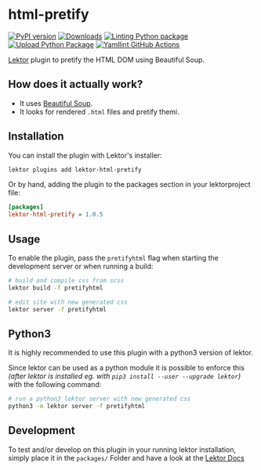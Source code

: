  html-pretify
================
[![PyPI version](https://badge.fury.io/py/lektor-html-pretify.svg)](https://badge.fury.io/py/lektor-html-pretify)
 [![Downloads](https://pepy.tech/badge/lektor-html-pretify)](https://pepy.tech/project/lektor-html-pretify)
 [![Linting Python package](https://github.com/chaos-bodensee/lektor-html-pretify/actions/workflows/pythonpackage.yml/badge.svg)](https://github.com/chaos-bodensee/lektor-html-pretify/actions/workflows/pythonpackage.yml)
 [![Upload Python Package](https://github.com/chaos-bodensee/lektor-html-pretify/actions/workflows/pythonpublish.yml/badge.svg)](https://github.com/chaos-bodensee/lektor-html-pretify/actions/workflows/pythonpublish.yml)
 [![Yamllint GitHub Actions](https://github.com/chaos-bodensee/lektor-html-pretify/actions/workflows/yamllint.yaml/badge.svg)](https://github.com/chaos-bodensee/lektor-html-pretify/actions/workflows/yamllint.yaml)

[Lektor](https://getlektor.com) plugin to pretify the HTML DOM using Beautiful Soup.

 How does it actually work?
----------------------------
 + It uses [Beautiful Soup](https://en.wikipedia.org/wiki/Beautiful_Soup_(HTML_parser)).
 + It looks for rendered ``.html`` files and pretify themi.

 Installation
-------------
You can install the plugin with Lektor's installer:
```bash
lektor plugins add lektor-html-pretify
```

Or by hand, adding the plugin to the packages section in your lektorproject file:
```ini
[packages]
lektor-html-pretify = 1.0.5
```
 Usage
------
To enable the plugin, pass the ``pretifyhtml`` flag when starting the development
server or when running a build:
```bash
# build and compile css from scss
lektor build -f pretifyhtml

# edit site with new generated css
lektor server -f pretifyhtml
```

 Python3
----------
It is highly recommended to use this plugin with a python3 version of lektor.

Since lektor can be used as a python module it is possible to enforce this *(after lektor is installed eg. with ``pip3 install --user --upgrade lektor``)* with the following command:
```bash
# run a python3 lektor server with new generated css
python3 -m lektor server -f pretifyhtml
```

 Development
-------------
To test and/or develop on this plugin in your running lektor installation, simply place it in the ``packages/`` Folder and have a look at the [Lektor Docs](https://www.getlektor.com/docs/plugins/dev/)

<!-- How to add to pypi: https://packaging.python.org/tutorials/packaging-projects/ -->
<!-- Python RELEASEING moved to github action -->
<!-- You have to edit the version number in README and setup.py manually -->

